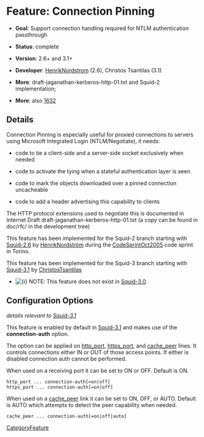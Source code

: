 # Feature: Connection Pinning

  - **Goal**: Support connection handling required for NTLM
    authentication passthrough

  - **Status**: complete

  - **Version**: 2.6+ and 3.1+

  - **Developer**:
    [HenrikNordstrom](https://wiki.squid-cache.org/Features/ConnPin/HenrikNordstrom#)
    (2.6), Christos Tsantilas (3.1)

  - **More**: draft-jaganathan-kerberos-http-01.txt and Squid-2
    implementation;

  - **More**: also
    [1632](https://bugs.squid-cache.org/show_bug.cgi?id=1632#)

## Details

Connection Pinning is especially useful for proxied connections to
servers using Microsoft Integrated Login (NTLM/Negotiate), it needs:

  - code to tie a client-side and a server-side socket exclusively when
    needed

  - code to activate the tying when a stateful authentication layer is
    seen

  - code to mark the objects downloaded over a pinned connection
    uncacheable

  - code to add a header advertising this capability to clients

The HTTP protocol extensions used to negotiate this is documented in
Internet Draft draft-jaganathan-kerberos-http-01.txt (a copy can be
found in doc/rfc/ in the development tree)

This feature has been implemented for the Squid-2 branch starting with
[Squid-2.6](https://wiki.squid-cache.org/Features/ConnPin/Squid-2.6#) by
[HenrikNordström](https://wiki.squid-cache.org/Features/ConnPin/HenrikNordstr%C3%B6m#)
during the
[CodeSprintOct2005](https://wiki.squid-cache.org/Features/ConnPin/CodeSprintOct2005#)
code sprint in Torino.

This feature has been implemented for the Squid-3 branch starting with
[Squid-3.1](https://wiki.squid-cache.org/Features/ConnPin/Squid-3.1#) by
[ChristosTsantilas](https://wiki.squid-cache.org/Features/ConnPin/ChristosTsantilas#)

  - ![{i}](https://wiki.squid-cache.org/wiki/squidtheme/img/icon-info.png)
    NOTE: This feature does not exist in
    [Squid-3.0](https://wiki.squid-cache.org/Features/ConnPin/Squid-3.0#).

## Configuration Options

*details relevant to
[Squid-3.1](https://wiki.squid-cache.org/Features/ConnPin/Squid-3.1#)*

This feature is enabled by default in
[Squid-3.1](https://wiki.squid-cache.org/Features/ConnPin/Squid-3.1#)
and makes use of the **connection-auth** option.

The option can be applied on
[http\_port](http://www.squid-cache.org/Doc/config/http_port#),
[https\_port](http://www.squid-cache.org/Doc/config/https_port#), and
[cache\_peer](http://www.squid-cache.org/Doc/config/cache_peer#) lines.
It controls connections either IN or OUT of those access points. If
either is disabled connection auth cannot be performed.

When used on a receiving port it can be set to ON or OFF. Default is ON.

    http_port ... connection-auth[=on|off]
    https_port ... connection-auth[=on|off]

When used on a
[cache\_peer](http://www.squid-cache.org/Doc/config/cache_peer#) link it
can be set to ON, OFF, or AUTO. Default is AUTO which attempts to detect
the peer capability when needed.

    cache_peer ... connection-auth[=on|off|auto]

[CategoryFeature](https://wiki.squid-cache.org/Features/ConnPin/CategoryFeature#)
